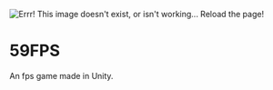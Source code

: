 ![Errr! This image doesn't exist, or isn't working... Reload the page!](https://raw.githubusercontent.com/username/projectname/branch/path/to/img.png)

# 59FPS
An fps game made in Unity. 
